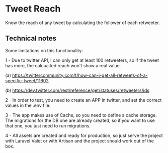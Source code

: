 # Tweet Reach

Know the reach of any tweet by calculating the follower of each retweeter. 

## Technical notes

Some limitations on this functionality:

1 - Due to twitter API, I can only get at least 100 retweeters, so if the tweet has more, the calcualted reach won't show a real value.

(a) https://twittercommunity.com/t/how-can-i-get-all-retweets-of-a-specific-tweet/11602

(b) https://dev.twitter.com/rest/reference/get/statuses/retweeters/ids

2 - In order to test, you need to create an APP in twitter, and set the correct values in the .env file.

3 - The app makes use of Cache, so you need to define a cache storage. The migrations for the DB one are already created, so if you want to
use that one, you just need to run migrations.

4 - All assets are created and ready for production, so just serve the project with Laravel Valet or with Artisan and the project should
work out of the box.